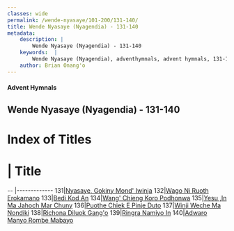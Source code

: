 ```yaml
---
classes: wide
permalink: /wende-nyasaye/101-200/131-140/
title: Wende Nyasaye (Nyagendia) - 131-140
metadata:
    description: |
        Wende Nyasaye (Nyagendia) - 131-140
    keywords:  |
        Wende Nyasaye (Nyagendia), adventhymnals, advent hymnals, 131-140
    author: Brian Onang'o
---
```


#### Advent Hymnals
## Wende Nyasaye (Nyagendia) - 131-140

# Index of Titles
# | Title                        
-- |-------------
131|[Nyasaye, Gokiny Mond' Iwinja](/wende-nyasaye/101-200/131-140/Nyasaye,-Gokiny-Mond'-Iwinja)
132|[Wago Ni Ruoth Erokamano](/wende-nyasaye/101-200/131-140/Wago-Ni-Ruoth-Erokamano)
133|[Bedi Kod An](/wende-nyasaye/101-200/131-140/Bedi-Kod-An)
134|[Wang' Chieng Koro Podhonwa](/wende-nyasaye/101-200/131-140/Wang'-Chieng-Koro-Podhonwa)
135|[Yesu ,In Ma Jahoch Mar Chuny](/wende-nyasaye/101-200/131-140/Yesu-,In-Ma-Jahoch-Mar-Chuny)
136|[Puothe Chiek E Pinje Duto](/wende-nyasaye/101-200/131-140/Puothe-Chiek-E-Pinje-Duto)
137|[Winji Weche Ma Nondiki](/wende-nyasaye/101-200/131-140/Winji-Weche-Ma-Nondiki)
138|[Richona Diluok Gang'o](/wende-nyasaye/101-200/131-140/Richona-Diluok-Gang'o)
139|[Ringra Namiyo In](/wende-nyasaye/101-200/131-140/Ringra-Namiyo-In)
140|[Adwaro Manyo Rombe Mabayo](/wende-nyasaye/101-200/131-140/Adwaro-Manyo-Rombe-Mabayo)